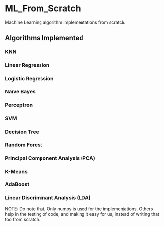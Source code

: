 # ML_From_Scratch
Machine Learning algorithm implementations from scratch.

## Algorithms Implemented
### KNN
### Linear Regression
### Logistic Regression
### Naive Bayes
### Perceptron
### SVM
### Decision Tree
### Random Forest
### Principal Component Analysis (PCA)
### K-Means
### AdaBoost
### Linear Discriminant Analysis (LDA)

NOTE: Do note that, Only numpy is used for the implementations. Others help in the testing of code, and making it easy for us, instead of writing that too from scratch.
